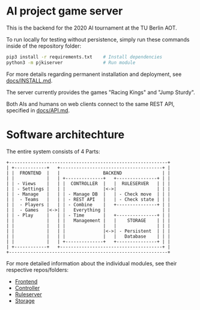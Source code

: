 AI project game server
======================

This is the backend for the 2020 AI tournament at the TU Berlin AOT.

To run locally for testing without persistence, simply run these commands
inside of the repository folder:

```bash
pip3 install -r requirements.txt    # Install dependencies
python3 -m pjkiserver               # Run module
```

For more details regarding permanent installation and deployment, see
[docs/INSTALL.md](//gitlab.tubit.tu-berlin.de/PJ-KI/server/blob/master/docs/INSTALL.md).

The server currently provides the games "Racing Kings" and "Jump Sturdy".

Both AIs and humans on web clients connect to the same REST API, specified in
[docs/API.md](//gitlab.tubit.tu-berlin.de/PJ-KI/server/blob/master/docs/API.md).

# Software architechture

The entire system consists of 4 Parts:

```
+-----------------------------------------------------------+
| +------------+   +--------------------------------------+ |
| |  FRONTEND  |   |                BACKEND               | |
| |            |   | +--------------+   +---------------+ | |
| | - Views    |   | |  CONTROLLER  |   |  RULESERVER   | | |
| | - Settings |   | |              |<->|               | | |
| | - Manage   |   | | - Manage DB  |   | - Check move  | | |
| |  - Teams   |   | | - REST API   |   | - Check state | | |
| |  - Players |   | | - Combine    |   +---------------+ | |
| |  - Games   |<->| |   Everything |                     | |
| | - Play     |   | | - Time       |   +---------------+ | |
| |            |   | |   Management |   |    STORAGE    | | |
| |            |   | |              |   |               | | |
| |            |   | |              |<->| - Persistent  | | |
| |            |   | |              |   |   Database    | | |
| |            |   | +--------------+   +---------------+ | |
| +------------+   +--------------------------------------+ |
+-----------------------------------------------------------+
```

For more detailed information about the individual modules, see their
respective repos/folders:

- [Frontend](//gitlab.tubit.tu-berlin.de/PJ-KI/web-client)
- [Controller](//gitlab.tubit.tu-berlin.de/PJ-KI/server/blob/master/pjkiserver/README.md)
- [Ruleserver](//gitlab.tubit.tu-berlin.de/PJ-KI/server/blob/master/pjkiserver/ruleserver/README.md)
- [Storage](//gitlab.tubit.tu-berlin.de/PJ-KI/server/blob/master/pjkiserver/storage/README.md)
